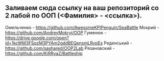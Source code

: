 ## Заливаем сюда ссылку на ваш репозиторий со 2 лабой по ООП (<Фамилия> - <ссылка>).

Омельченко - https://github.com/AwesomeKPIPenguin/SeaBattle 
Мокрий - https://github.com/AndreyMokryj/OOP
Гуменюк - https://drive.google.com/open?id=1kcWM3FSqzM3PYAm2gddBEQensmLRvpEs
Реденський - https://github.com/sashared/OOP2Lab
Рязановский - https://github.com/KiRRyaZ/Battleship

